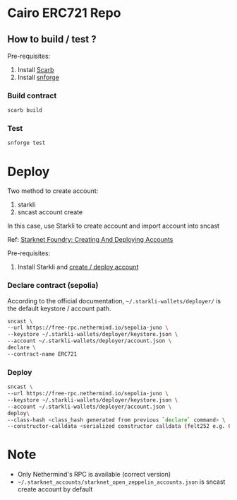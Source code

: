 # Cairo ERC721 Repo

## How to build / test ?

Pre-requisites:

1. Install [Scarb](https://docs.swmansion.com/scarb/)
2. Install [snforge](https://foundry-rs.github.io/starknet-foundry/getting-started/installation.html)

### Build contract

```bash
scarb build
```

### Test

```bash
snforge test
```

# Deploy

Two method to create account:

1. starkli
2. sncast account create

In this case, use Starkli to create account and import account into sncast

Ref: [Starknet Foundry: Creating And Deploying Accounts](https://foundry-rs.github.io/starknet-foundry/starknet/account.html)

Pre-requisites:

1. Install Starkli and [create / deploy account](https://docs.starknet.io/quick-start/set-up-an-account/#creating_an_account)

### Declare contract (sepolia)

According to the official documentation, `~/.starkli-wallets/deployer/` is the default keystore / account path.

```bash
sncast \
--url https://free-rpc.nethermind.io/sepolia-juno \
--keystore ~/.starkli-wallets/deployer/keystore.json \
--account ~/.starkli-wallets/deployer/account.json \
declare \
--contract-name ERC721
```

### Deploy

```bash
sncast \
--url https://free-rpc.nethermind.io/sepolia-juno \
--keystore ~/.starkli-wallets/deployer/keystore.json \
--account ~/.starkli-wallets/deployer/account.json \
deploy\
--class-hash <class_hash generated from previous `declare` command> \
--constructor-calldata <serialized constructor calldata (felt252 e.g. 0x42 0x41)>
```

# Note

- Only Nethermind's RPC is available (correct version)
- `~/.starknet_accounts/starknet_open_zeppelin_accounts.json` is sncast create account by default
